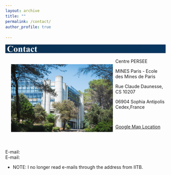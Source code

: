 ```yaml
---
layout: archive
title: ""
permalink: /contact/ 
author_profile: true

---
```

![Alt text](/images/Contact.svg)

<img align="left" src="/_pages/236058291_10159463621814084_9058841322974235832_n.jpg" style="width: 320px; border-radius: 10px; padding: 18px 8px 20px 18px"/>
Centre PERSEE

MINES Paris - Ecole des Mines de Paris 

Rue Claude Daunesse, CS 10207 

06904 Sophia Antipolis Cedex,France 

&nbsp;

[Google Map Location](https://www.google.fr/maps/place/Universit%C3%A9+Paris+Sciences+%26+Lettres+(Mines+Paristech)/@43.6142491,7.0504918,17z/data=!3m1!4b1!4m12!1m6!3m5!1s0x12cc2b0117f1e2c5:0xb1ea5aeeac7de65d!2sMines+Paris+-+PSL+-+Cemef!8m2!3d43.6147599!4d7.0519561!3m4!1s0x0:0x61b38ed58b045ecf!8m2!3d43.6142491!4d7.0526805?hl=fr)


&nbsp;


<br clear="left"/>
E-mail: <mailto:biswarup.mukherjee@minesparis.psl.eu > 
<br clear="left"/>
E-mail: <mailto:biswarup.mukherjee@mines-paristech.fr >


* NOTE: I no longer read e-mails through the address from IITB. 
